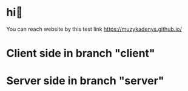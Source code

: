 # hi👋 
You can reach website by this test link https://muzykadenys.github.io/
# Client side in branch "client"
# Server side in branch "server"


